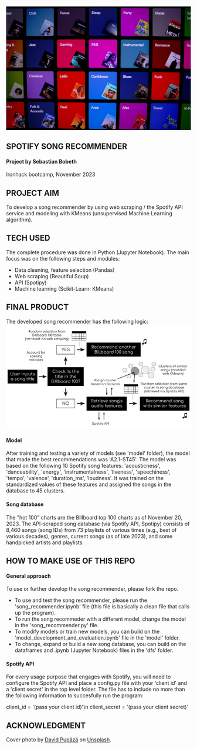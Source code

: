![Cover photo](cover_photo.jpg)

## SPOTIFY SONG RECOMMENDER

#### Project by Sebastian Bobeth
Ironhack bootcamp, November 2023

## PROJECT AIM
To develop a song recommender by using web scraping / the Spotify API service and modeling with KMeans (unsupervised Machine Learning algorithm).

## TECH USED
The complete procedure was done in Python (Jupyter Notebook). The main focus was on the following steps and modules:
- Data cleaning, feature selection (Pandas)
- Web scraping (Beautiful Soup)
- API (Spotipy)
- Machine learning (Scikit-Learn: KMeans)

## FINAL PRODUCT
The developed song recommender has the following logic:
![Song recommender logic](song_recommender_logic.jpg)

#### Model
After training and testing a variety of models (see 'model' folder), the model that made the best recommendations was 'A2.1-ST45'. The model was based on the following 10 Spotify song features: 'acousticness', 'danceability', 'energy', 'instrumentalness', 'liveness', 'speechiness', 'tempo', 'valence', 'duration_ms', 'loudness'. It was trained on the standardized values of these features and assigned the songs in the database to 45 clusters.

#### Song database
The "hot 100" charts are the Billboard top 100 charts as of November 20, 2023. The API-scraped song database (via Spotify API, Spotipy) consists of 8,460 songs (song IDs) from 73 playlists of various times (e.g., best of various decades), genres, current songs (as of late 2023), and some handpicked artists and playlists.

## HOW TO MAKE USE OF THIS REPO
#### General approach
To use or further develop the song recommender, please fork the repo. 
- To use and test the song recommender, please run the 'song_recommender.ipynb' file (this file is basically a clean file that calls up the program).
- To run the song recommeder with a different model, change the model in the 'song_recommender.py' file.
- To modify models or train new models, you can build on the 'model_development_and_evaluation.ipynb' file in the 'model' folder.
- To change, expand or build a new song database, you can build on the dataframes and .ipynb (Jupyter Notebook) files in the 'dfs' folder.

#### Spotify API
For every usage purpose that engages with Spotify, you will need to configure the Spotify API and place a config.py file with your 'client id' and a 'client secret' in the top level folder. The file has to include no more than the following information to succesfully run the program:
  
client_id = '(pass your client id)'\n
client_secret = '(pass your client secret)'
  
## ACKNOWLEDGMENT
Cover photo by <a href="https://unsplash.com/@davfts?utm_content=creditCopyText&utm_medium=referral&utm_source=unsplash">David Pupăză</a> on <a href="https://unsplash.com/photos/a-bunch-of-different-colored-pictures-on-a-wall-Km5J-KCP1Mw?utm_content=creditCopyText&utm_medium=referral&utm_source=unsplash">Unsplash</a>.
